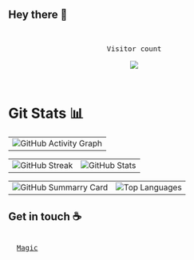 ## Hey there :wave:
<pre>
<p align="center"> 
Visitor count<br>
<img src="https://profile-counter.glitch.me/Ash310u/count.svg" />
</p>
</pre>

# Git Stats 📊
  
  <table>
   <tr>
      <td>
        <img src="https://github-readme-activity-graph.vercel.app/graph?username=ash310u&theme=tokyo-night&point=bb9af7&line=bb9af7&area=true&area_color=bb9af7&hide_border=true" alt="GitHub Activity Graph"/>
       </td>
     </tr>
  </table>
  <table>
    <tr>
      <td>
        <img src="https://github-readme-streak-stats.herokuapp.com?user=ash310u&theme=tokyonight&hide_border=true" alt="GitHub Streak"/>
      </td>
     <td>
        <img 
         src="https://github-readme-stats.vercel.app/api?username=ash310u&theme=tokyonight&show_icons=true&hide_border=true&count_private=true&hide=stars,issues&show=prs_merged,prs_merged_percentage&rank_icon=github" alt="GitHub Stats"/>
      </td>
     </tr>
  </table>
  <table>
   <td>
        <img src="https://github-profile-summary-cards.vercel.app/api/cards/profile-details?username=ash310u&theme=tokyonight" alt="GitHub Summarry Card"/>
   </td>
      <td>
        <img src="https://github-readme-stats.vercel.app/api/top-langs/?username=ash310u&theme=tokyonight&layout=donut&hide_border=true" alt="Top Languages"/>
      </td>
    
  </table>
  

## Get in touch :coffee:

<pre>
  
  <a href="https://linktree-ashu.netlify.app" target="_blank">Magic</a>

</pre>
</pre>
